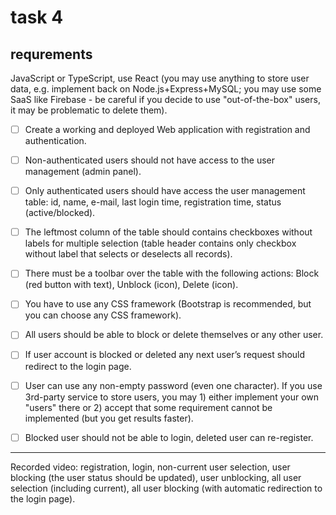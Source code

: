 # task 4



## requrements

 JavaScript or TypeScript, use React (you may use anything to store user data, e.g. implement back on Node.js+Express+MySQL; you may use some SaaS like Firebase - be careful  if you decide to use "out-of-the-box" users, it may be problematic to delete them).

 
- [ ] Create a working and deployed Web application with registration and authentication.
- [ ] Non-authenticated users should not have access to the user management (admin panel).
- [ ] Only authenticated users should have access the user management table: id, name, e-mail, last login time, registration time, status (active/blocked).

- [ ] The leftmost column of the table should contains checkboxes without labels for multiple selection (table header contains only checkbox without label that selects or deselects all records).

- [ ] There must be a toolbar over the table with the following actions: Block (red button with text), Unblock (icon), Delete (icon).

- [ ] You have to use any CSS framework (Bootstrap is recommended, but you can choose any CSS framework).

- [ ] All users should be able to block or delete themselves or any other user.

- [ ] If user account is blocked or deleted any next user’s request should redirect to the login page.

- [ ] User can use any non-empty password (even one character). If you use 3rd-party service to store users, you may 1) either implement your own "users" there or 2) accept that some requirement cannot be implemented (but you get results faster).

- [ ] Blocked user should not be able to login, deleted user can re-register. 

---

Recorded video:  registration, login, non-current user selection, user blocking (the user status should be updated), user unblocking, all user selection (including current), all user blocking (with automatic redirection to the login page).